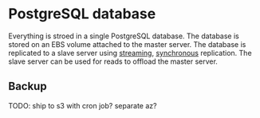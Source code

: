 PostgreSQL database
===

Everything is stroed in a single PostgreSQL database. The database is stored on an EBS volume attached to the master server. The database is replicated to a slave server using [streaming](http://www.postgresql.org/docs/current/static/warm-standby.html#STREAMING-REPLICATION), [synchronous](http://www.postgresql.org/docs/current/static/warm-standby.html#SYNCHRONOUS-REPLICATION) replication. The slave server can be used for reads to offload the master server.

Backup
---

TODO: ship to s3 with cron job? separate az?
